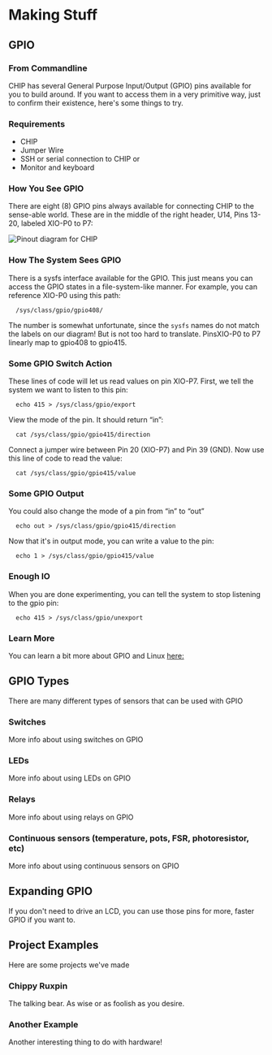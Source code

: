 # Making Stuff
## GPIO
### From Commandline
CHIP has several General Purpose Input/Output (GPIO) pins available for you to build around. If you want to access them in a very primitive way, just to confirm their existence, here's some things to try.

### Requirements
  * CHIP
  * Jumper Wire
  * SSH or serial connection to CHIP or
  * Monitor and keyboard

### How You See GPIO
There are eight (8) GPIO pins always available for connecting CHIP to the sense-able world. These are in the middle of the right header, U14, Pins 13-20, labeled XIO-P0 to P7: 

![Pinout diagram for CHIP](images/chip_alpha_v02_pinouts.jpg)

### How The System Sees GPIO
There is a sysfs interface available for the GPIO. This just means you can access the GPIO states in a file-system-like manner. For example, you can reference XIO-P0 using this path:

```shell
  /sys/class/gpio/gpio408/
```

The number is somewhat unfortunate, since the `sysfs` names do not match the labels on our diagram! But is not too hard to translate. PinsXIO-P0 to P7 linearly map to gpio408 to gpio415.

### Some GPIO Switch Action
These lines of code will let us read values on pin XIO-P7. First, we tell the system we want to listen to this pin:

```shell
  echo 415 > /sys/class/gpio/export
```

View the mode of the pin. It should return “in”:

```shell
  cat /sys/class/gpio/gpio415/direction
```

Connect a jumper wire between Pin 20 (XIO-P7) and Pin 39 (GND). Now use this line of code to read the value:

```shell
  cat /sys/class/gpio/gpio415/value
```

### Some GPIO Output
You could also change the mode of a pin from “in” to “out”

```shell
  echo out > /sys/class/gpio/gpio415/direction
```

Now that it's in output mode, you can write a value to the pin:
```shell
  echo 1 > /sys/class/gpio/gpio415/value
```

### Enough IO
When you are done experimenting, you can tell the system to stop listening to the gpio pin:
```shell
  echo 415 > /sys/class/gpio/unexport
```

### Learn More
You can learn a bit more about GPIO and Linux [here:](https://www.kernel.org/doc/Documentation/gpio/sysfs.txt)

## GPIO Types
There are many different types of sensors that can be used with GPIO

### Switches
More info about using switches on GPIO

### LEDs
More info about using LEDs on GPIO

### Relays
More info about using relays on GPIO

### Continuous sensors (temperature, pots, FSR, photoresistor, etc)
More info about using continuous sensors on GPIO

## Expanding GPIO
If you don't need to drive an LCD, you can use those pins for more, faster GPIO if you want to.

## Project Examples
Here are some projects we've made

### Chippy Ruxpin
The talking bear. As wise or as foolish as you desire.

### Another Example
Another interesting thing to do with hardware!

